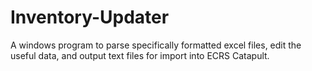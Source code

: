 # Inventory-Updater
A windows program to parse specifically formatted excel files, edit the useful data, and output text files for import into ECRS Catapult.

